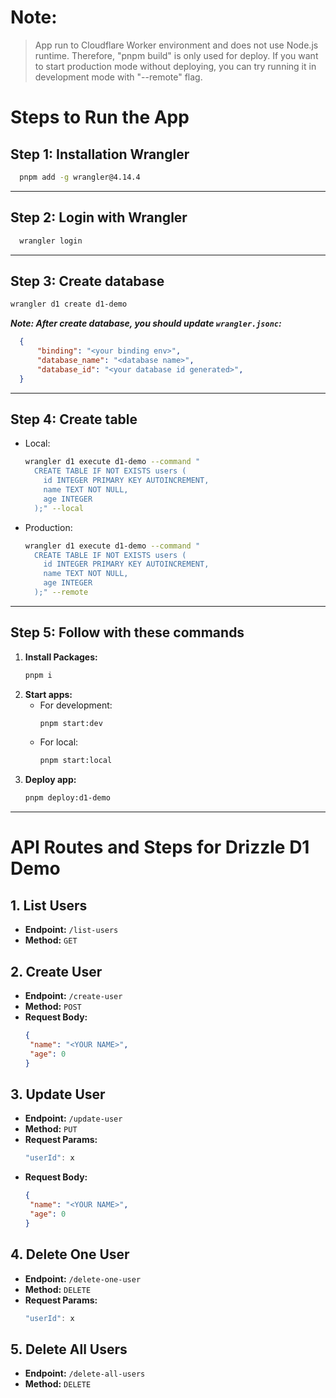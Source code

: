 # Note: 
> App run to Cloudflare Worker environment and does not use Node.js runtime. Therefore, "pnpm build" is only used for deploy. If you want to start production mode without deploying, you can try running it in development mode with  "--remote" flag.


# **Steps to Run the App**

## **Step 1: Installation Wrangler**
```bash
  pnpm add -g wrangler@4.14.4
```
---
## **Step 2: Login with Wrangler**
```bash
  wrangler login
```
---
## **Step 3: Create database**
  ```bash
  wrangler d1 create d1-demo
  ```
  ***Note: After create database, you should update `wrangler.jsonc`:*** 
  ```json
	{
		"binding": "<your binding env>",
		"database_name": "<database name>",
		"database_id": "<your database id generated>",
	}
  ```
---
## **Step 4: Create table**
  - Local: 
    ```bash
    wrangler d1 execute d1-demo --command "
      CREATE TABLE IF NOT EXISTS users (
        id INTEGER PRIMARY KEY AUTOINCREMENT,
        name TEXT NOT NULL,
        age INTEGER
      );" --local
    ```
  - Production: 
    ```bash
    wrangler d1 execute d1-demo --command "
      CREATE TABLE IF NOT EXISTS users (
        id INTEGER PRIMARY KEY AUTOINCREMENT,
        name TEXT NOT NULL,
        age INTEGER
      );" --remote
    ```
---

## **Step 5: Follow with these commands**

1. **Install Packages:**
   ```bash
   pnpm i
   ```
2. **Start apps:**
    - For development:
      ```bash
      pnpm start:dev
      ```
    - For local:
      ```bash
      pnpm start:local
      ```
3. **Deploy app:**
   ```bash
   pnpm deploy:d1-demo
   ```
---

# **API Routes and Steps for Drizzle D1 Demo**

## **1. List Users**
- **Endpoint:** `/list-users`
- **Method:** `GET`

## **2. Create User**
- **Endpoint:** `/create-user`
- **Method:** `POST`
- **Request Body:**
  ```json
  {
   "name": "<YOUR NAME>",
   "age": 0
  }
  ```
## **3. Update User**
- **Endpoint:** `/update-user`
- **Method:** `PUT`
- **Request Params:**
  ```ts
  "userId": x
  ```
- **Request Body:**
  ```json
  {
   "name": "<YOUR NAME>",
   "age": 0
  }
  ```
## **4. Delete One User**
- **Endpoint:** `/delete-one-user`
- **Method:** `DELETE`
- **Request Params:**
  ```ts
  "userId": x
  ```

## **5. Delete All Users**
- **Endpoint:** `/delete-all-users`
- **Method:** `DELETE`